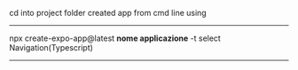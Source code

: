 cd into project folder 
created app from cmd line using
__________________________________________________________
npx create-expo-app@latest **nome applicazione** -t
select Navigation(Typescript)
__________________________________________________________
